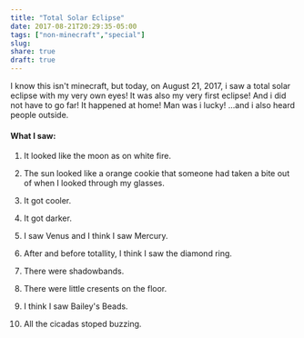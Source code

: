 ```yaml
---
title: "Total Solar Eclipse"
date: 2017-08-21T20:29:35-05:00
tags: ["non-minecraft","special"]
slug:
share: true
draft: true
---
```

I know this isn't minecraft, but today, on August 21, 2017, i saw a total solar eclipse with my very own eyes! It was also my very first eclipse! And i did not have to go far! It happened at home! Man was i lucky! ...and i also heard people outside.

<!--more-->

#### What I saw:


1. It looked like the moon as on white fire.

2. The sun looked like a orange cookie that someone had taken a bite out of when I looked through my glasses.

3. It got cooler.

4. It got darker.

5. I saw Venus and I think I saw Mercury.

6. After and before totallity, I think I saw the diamond ring.

7. There were shadowbands.

8. There were little cresents on the floor.

9. I think I saw Bailey's Beads.

10. All the cicadas stoped buzzing.
